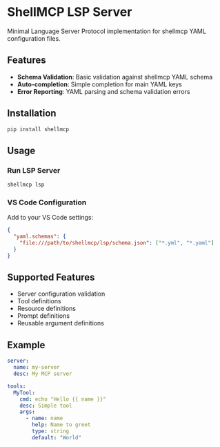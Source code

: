 # ShellMCP LSP Server

Minimal Language Server Protocol implementation for shellmcp YAML configuration files.

## Features

- **Schema Validation**: Basic validation against shellmcp YAML schema
- **Auto-completion**: Simple completion for main YAML keys
- **Error Reporting**: YAML parsing and schema validation errors

## Installation

```bash
pip install shellmcp
```

## Usage

### Run LSP Server

```bash
shellmcp lsp
```

### VS Code Configuration

Add to your VS Code settings:

```json
{
  "yaml.schemas": {
    "file:///path/to/shellmcp/lsp/schema.json": ["*.yml", "*.yaml"]
  }
}
```

## Supported Features

- Server configuration validation
- Tool definitions
- Resource definitions  
- Prompt definitions
- Reusable argument definitions

## Example

```yaml
server:
  name: my-server
  desc: My MCP server

tools:
  MyTool:
    cmd: echo "Hello {{ name }}"
    desc: Simple tool
    args:
      - name: name
        help: Name to greet
        type: string
        default: "World"
```